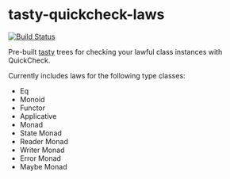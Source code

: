 tasty-quickcheck-laws
=====================

[![Build Status](https://travis-ci.org/nbloomf/tasty-quickcheck-laws.svg?branch=master)](https://travis-ci.org/nbloomf/tasty-quickcheck-laws)

Pre-built [tasty](http://hackage.haskell.org/package/tasty) trees for checking your lawful class instances with QuickCheck.

Currently includes laws for the following type classes:

* Eq
* Monoid
* Functor
* Applicative
* Monad
* State Monad
* Reader Monad
* Writer Monad
* Error Monad
* Maybe Monad
